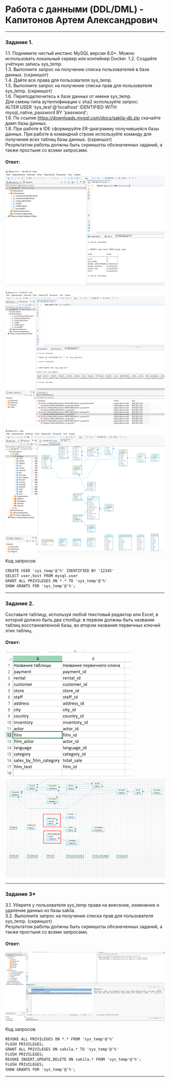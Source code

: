 # Работа с данными (DDL/DML) - Капитонов Артем Александрович





---

### Задание 1.   
1.1. Поднимите чистый инстанс MySQL версии 8.0+. Можно использовать локальный сервер или контейнер Docker.
1.2. Создайте учётную запись sys_temp.  
1.3. Выполните запрос на получение списка пользователей в базе данных. (скриншот)  
1.4. Дайте все права для пользователя sys_temp.  
1.5. Выполните запрос на получение списка прав для пользователя sys_temp. (скриншот)  
1.6. Переподключитесь к базе данных от имени sys_temp.  
Для смены типа аутентификации с sha2 используйте запрос:  
ALTER USER 'sys_test'@'localhost' IDENTIFIED WITH mysql_native_password BY 'password';  
1.6. По ссылке https://downloads.mysql.com/docs/sakila-db.zip скачайте дамп базы данных.   
1.8. При работе в IDE сформируйте ER-диаграмму получившейся базы данных. При работе в командной строке используйте команду для получения всех таблиц базы данных. (скриншот)  
Результатом работы должны быть скриншоты обозначенных заданий, а также простыня со всеми запросами.  
#### Ответ: 
![L1_1](https://github.com/Artem-K16git/Homeworks/blob/main/SQL/DDL_DML/images/L1_1.png)  

![L1_2](https://github.com/Artem-K16git/Homeworks/blob/main/SQL/DDL_DML/images/L1_2.png)  

![L1_3](https://github.com/Artem-K16git/Homeworks/blob/main/SQL/DDL_DML/images/L1_3.png)  

Код запросов:  
```
CREATE USER 'sys_temp'@'%' IDENTIFIED BY '12345'
SELECT user,host FROM mysql.user
GRANT ALL PRIVILEGES ON *.* TO 'sys_temp'@'%'
SHOW GRANTS FOR 'sys_temp'@'%';
```  


 

---

### Задание 2.   
Составьте таблицу, используя любой текстовый редактор или Excel, в которой должно быть два столбца: в первом должны быть названия таблиц восстановленной базы, во втором названия первичных ключей этих таблиц.
#### Ответ:  
![L2_1](https://github.com/Artem-K16git/Homeworks/blob/main/SQL/DDL_DML/images/L2_1.png)   
![L2_2](https://github.com/Artem-K16git/Homeworks/blob/main/SQL/DDL_DML/images/L2_2.png)  

---


### Задание 3*    
3.1. Уберите у пользователя sys_temp права на внесение, изменение и удаление данных из базы sakila.  
3.2. Выполните запрос на получение списка прав для пользователя sys_temp. (скриншот)  
Результатом работы должны быть скриншоты обозначенных заданий, а также простыня со всеми запросами.  
#### Ответ:  
![L3](https://github.com/Artem-K16git/Homeworks/blob/main/SQL/DDL_DML/images/L3.png) 

Код запросов:  
```
REVOKE ALL PRIVILEGES ON *.* FROM 'sys_temp'@'%'
FLUSH PRIVILEGES;
GRANT ALL PRIVILEGES ON sakila.* TO 'sys_temp'@'%'
FLUSH PRIVILEGES;
REVOKE INSERT,UPDATE,DELETE ON sakila.* FROM 'sys_temp'@'%';
FLUSH PRIVILEGES;
SHOW GRANTS FOR 'sys_temp'@'%';
```

---  


